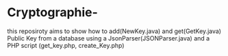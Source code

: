 # Cryptographie-
this reposiroty aims to show how to add(NewKey.java) and get(GetKey.java) Public Key from a database using a JsonParser(JSONParser.java)
and a PHP script (get_key.php, create_Key.php)
